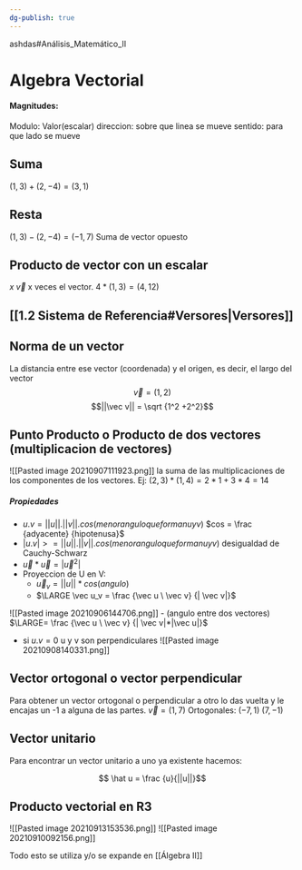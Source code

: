 ```yaml
---
dg-publish: true
---
```

ashdas#Análisis_Matemático_II
# Algebra Vectorial
#### Magnitudes:
Modulo: Valor(escalar)
direccion: sobre que linea se mueve
sentido: para que lado se mueve
## Suma
$(1, 3) + (2, -4) = (3, 1)$
## Resta
$(1, 3) - (2, -4) = (-1, 7)$
Suma de vector opuesto
## Producto de vector con un escalar
$x \ \vec v$ x veces el vector.
$4 * (1, 3) = (4, 12)$
## [[1.2 Sistema de Referencia#Versores|Versores]]
## Norma de un vector
La distancia entre ese vector (coordenada) y el origen, es decir, el largo del vector
$$ \vec v = (1, 2)$$ 
$$||\vec v|| = \sqrt {1^2 +2^2}$$ 

## Punto Producto o Producto de dos vectores (multiplicacion de vectores)
![[Pasted image 20210907111923.png]]
la suma de las multiplicaciones de los componentes de los vectores.
Ej: $(2, 3) * (1, 4) = 2 * 1 + 3 * 4 = 14$
##### Propiedades
- $u.v = ||u|| .||v|| . cos(menor angulo que forman u y v)$
$cos = \frac {adyacente} {hipotenusa}$
- $|u.v| >= ||u|| .||v|| . cos(menor angulo que forman u y v)$ desigualdad de Cauchy-Schwarz
- $\vec u * \vec u = |\vec u^2|$
- Proyeccion de U en V:
	- $\vec u_v = ||u||*cos(angulo)$
	- $\LARGE \vec u_v = \frac {\vec u \ \vec v} {| \vec v|}$ 

![[Pasted image 20210906144706.png]]
	- (angulo entre dos vectores) $\LARGE= \frac {\vec u \ \vec v} {| \vec v|*|\vec u|}$   
- si $u.v=0$  u y v son perpendiculares
![[Pasted image 20210908140331.png]]
## Vector ortogonal o vector perpendicular
Para obtener un vector ortogonal o perpendicular a otro lo das vuelta y le encajas un -1 a alguna de las partes. 
$\vec v =(1, 7)$
Ortogonales: $(-7,1) \ (7,-1)$

## Vector unitario
Para encontrar un vector unitario a uno ya existente hacemos:

 $$ \hat u = \frac {u}{||u||}$$
## Producto vectorial en R3
![[Pasted image 20210913153536.png]]
![[Pasted image 20210910092156.png]]

Todo esto se utiliza y/o se expande en [[Álgebra II]]